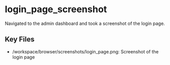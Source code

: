 # login_page_screenshot

Navigated to the admin dashboard and took a screenshot of the login page.

## Key Files

- /workspace/browser/screenshots/login_page.png: Screenshot of the login page
